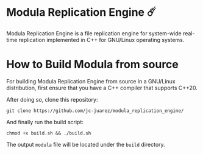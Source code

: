 # Modula Replication Engine ☄️

Modula Replication Engine is a file replication engine for system-wide real-time replication implemented in C++ for GNU/Linux operating systems.

How to Build Modula from source
==========

For building Modula Replication Engine from source in a GNU/Linux distribution, first ensure that you have a C++ compiler that supports C++20.

After doing so, clone this repository:
```shell
git clone https://github.com/jc-juarez/modula_replication_engine/
```
And finally run the build script:
```shell
chmod +x build.sh && ./build.sh
```
The output `modula` file will be located under the `build` directory.
